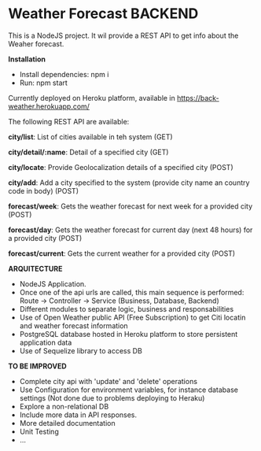 # Weather Forecast BACKEND

This is a NodeJS project.
It wil provide a REST API to get info about the Weaher forecast.

**Installation**
- Install dependencies: npm i
- Run: npm start

Currently deployed on Heroku platform, available in https://back-weather.herokuapp.com/

The following REST API are available:

**city/list**: List of cities available in teh system (GET)

**city/detail/:name**: Detail of a specified city (GET)

**city/locate**: Provide Geolocalization details of a specified city (POST)

**city/add**: Add a city specified to the system (provide city name an country code in body) (POST)

**forecast/week**: Gets the weather forecast for next week for a provided city (POST)

**forecast/day**: Gets the weather forecast for current day (next 48 hours) for a provided city (POST)

**forecast/current**: Gets the current weather for a provided city (POST)


**ARQUITECTURE**

- NodeJS Application.
- Once one of the api urls are called, this main sequence is performed: Route -> Controller -> Service (Business, Database, Backend)
- Different modules to separate logic, business and responsabilities
- Use of Open Weather public API (Free Subscription) to get Citi locatin and weather forecast information
- PostgreSQL database hosted in Heroku platform to store persistent application data
- Use of Sequelize library to access DB

**TO BE IMPROVED**
- Complete city api with 'update' and 'delete' operations
- Use Configuration for environment variables, for instance database settings (Not done due to problems deploying to Heraku)
- Explore a non-relational DB
- Include more data in API responses.
- More detailed documentation
- Unit Testing
- ...
 